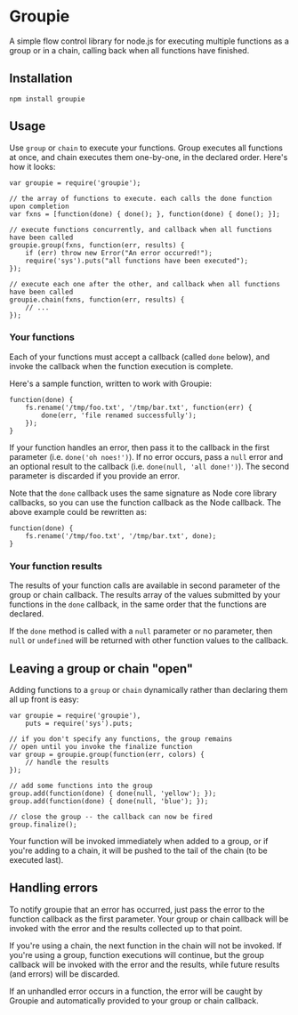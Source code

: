 # Groupie

A simple flow control library for node.js for executing multiple functions as a group or in a chain, 
calling back when all functions have finished.

## Installation

    npm install groupie

## Usage
	
Use `group` or `chain` to execute your functions. Group executes all functions at once, 
and chain executes them one-by-one, in the declared order. Here's how it looks:

	var groupie = require('groupie');
	
	// the array of functions to execute. each calls the done function upon completion
	var fxns = [function(done) { done(); }, function(done) { done(); }];
	
	// execute functions concurrently, and callback when all functions have been called
	groupie.group(fxns, function(err, results) {
		if (err) throw new Error("An error occurred!");
		require('sys').puts("all functions have been executed");
	});
	
	// execute each one after the other, and callback when all functions have been called
	groupie.chain(fxns, function(err, results) {
		// ...
	});
	
### Your functions

Each of your functions must accept a callback (called `done` below), and invoke the callback 
when the function execution is complete. 

Here's a sample function, written to work with Groupie:
	
	function(done) {
		fs.rename('/tmp/foo.txt', '/tmp/bar.txt', function(err) {
			done(err, 'file renamed successfully');
		});
	}
	
If your function handles an error, then pass it to the callback in the first 
parameter (i.e. `done('oh noes!')`).  If no error occurs, pass a `null` error and an optional 
result to the callback (i.e. `done(null, 'all done!')`). The second parameter is discarded
if you provide an error.	
	
Note that the `done` callback uses the same signature as Node core library callbacks, so you can 
use the function callback as the Node callback. The above example could be rewritten as:

	function(done) {
		fs.rename('/tmp/foo.txt', '/tmp/bar.txt', done);
	}


### Your function results

The results of your function calls are available in second parameter of the group or chain 
callback. The results array of the values submitted by your functions in the `done` 
callback, in the same order that the functions are declared.

If the `done` method is called with a `null` parameter or no parameter, then `null` or
`undefined` will be returned with other function values to the callback.
	
	
## Leaving a group or chain "open"

Adding functions to a `group` or `chain` dynamically rather than declaring them all 
up front is easy:
	
	var groupie = require('groupie'),
	    puts = require('sys').puts;

	// if you don't specify any functions, the group remains 
	// open until you invoke the finalize function
	var group = groupie.group(function(err, colors) {
		// handle the results
	});
	
	// add some functions into the group
	group.add(function(done) { done(null, 'yellow'); });
	group.add(function(done) { done(null, 'blue'); });
	
	// close the group -- the callback can now be fired
	group.finalize();
	
Your function will be invoked immediately when added to a group, or if you're adding to a chain,
it will be pushed to the tail of the chain (to be executed last). 

	
## Handling errors

To notify groupie that an error has occurred, just pass the error to the function callback as
the first parameter. Your group or chain callback will be invoked with the error and the results 
collected up to that point. 

If you're using a chain, the next function in the chain will not be invoked. If you're using a group,
function executions will continue, but the group callback will be invoked with the error and the results,
while future results (and errors) will be discarded.

If an unhandled error occurs in a function, the error will be caught by Groupie and automatically
provided to your group or chain callback.
